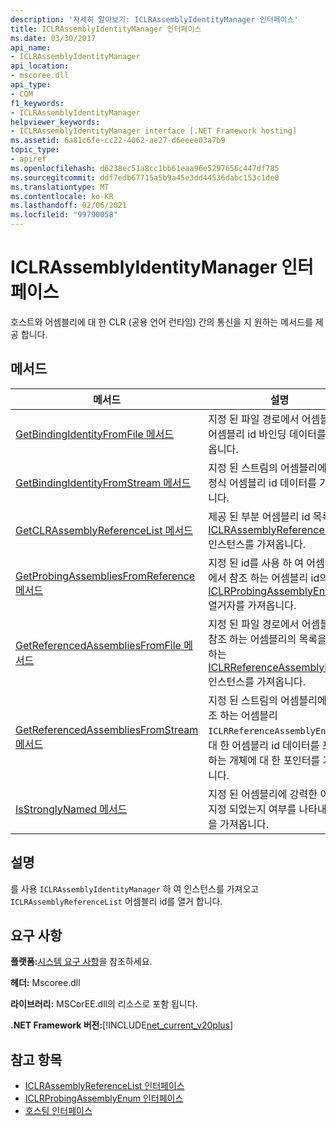 ```yaml
---
description: '자세히 알아보기: ICLRAssemblyIdentityManager 인터페이스'
title: ICLRAssemblyIdentityManager 인터페이스
ms.date: 03/30/2017
api_name:
- ICLRAssemblyIdentityManager
api_location:
- mscoree.dll
api_type:
- COM
f1_keywords:
- ICLRAssemblyIdentityManager
helpviewer_keywords:
- ICLRAssemblyIdentityManager interface [.NET Framework hosting]
ms.assetid: 6a81c6fe-cc22-4062-ae27-d6eeee03a7b9
topic_type:
- apiref
ms.openlocfilehash: d6238ec51a8cc1bb61eaa96e5297656c447df785
ms.sourcegitcommit: ddf7edb67715a5b9a45e3dd44536dabc153c1de0
ms.translationtype: MT
ms.contentlocale: ko-KR
ms.lasthandoff: 02/06/2021
ms.locfileid: "99790058"
---
```

# <a name="iclrassemblyidentitymanager-interface"></a>ICLRAssemblyIdentityManager 인터페이스

호스트와 어셈블리에 대 한 CLR (공용 언어 런타임) 간의 통신을 지 원하는 메서드를 제공 합니다.  
  
## <a name="methods"></a>메서드  
  
|메서드|설명|  
|------------|-----------------|  
|[GetBindingIdentityFromFile 메서드](iclrassemblyidentitymanager-getbindingidentityfromfile-method.md)|지정 된 파일 경로에서 어셈블리의 어셈블리 id 바인딩 데이터를 가져옵니다.|  
|[GetBindingIdentityFromStream 메서드](iclrassemblyidentitymanager-getbindingidentityfromstream-method.md)|지정 된 스트림의 어셈블리에 대 한 정식 어셈블리 id 데이터를 가져옵니다.|  
|[GetCLRAssemblyReferenceList 메서드](iclrassemblyidentitymanager-getclrassemblyreferencelist-method.md)|제공 된 부분 어셈블리 id 목록에서 [ICLRAssemblyReferenceList](iclrassemblyreferencelist-interface.md) 인스턴스를 가져옵니다.|  
|[GetProbingAssembliesFromReference 메서드](iclrassemblyidentitymanager-getprobingassembliesfromreference-method.md)|지정 된 id를 사용 하 여 어셈블리에서 참조 하는 어셈블리 id의 [ICLRProbingAssemblyEnum](iclrprobingassemblyenum-interface.md) 열거자를 가져옵니다.|  
|[GetReferencedAssembliesFromFile 메서드](iclrassemblyidentitymanager-getreferencedassembliesfromfile-method.md)|지정 된 파일 경로에서 어셈블리가 참조 하는 어셈블리의 목록을 포함 하는 [ICLRReferenceAssemblyEnum](iclrreferenceassemblyenum-interface.md) 인스턴스를 가져옵니다.|  
|[GetReferencedAssembliesFromStream 메서드](iclrassemblyidentitymanager-getreferencedassembliesfromstream-method.md)|지정 된 스트림의 어셈블리에서 참조 하는 어셈블리 `ICLRReferenceAssemblyEnum` 에 대 한 어셈블리 id 데이터를 포함 하는 개체에 대 한 포인터를 가져옵니다.|  
|[IsStronglyNamed 메서드](iclrassemblyidentitymanager-isstronglynamed-method.md)|지정 된 어셈블리에 강력한 이름이 지정 되었는지 여부를 나타내는 값을 가져옵니다.|  
  
## <a name="remarks"></a>설명  

 를 사용 `ICLRAssemblyIdentityManager` 하 여 인스턴스를 가져오고 `ICLRAssemblyReferenceList` 어셈블리 id를 열거 합니다.  
  
## <a name="requirements"></a>요구 사항  

 **플랫폼:**[시스템 요구 사항](../../get-started/system-requirements.md)을 참조하세요.  
  
 **헤더:** Mscoree.dll  
  
 **라이브러리:** MSCorEE.dll의 리소스로 포함 됩니다.  
  
 **.NET Framework 버전:**[!INCLUDE[net_current_v20plus](../../../../includes/net-current-v20plus-md.md)]  
  
## <a name="see-also"></a>참고 항목

- [ICLRAssemblyReferenceList 인터페이스](iclrassemblyreferencelist-interface.md)
- [ICLRProbingAssemblyEnum 인터페이스](iclrprobingassemblyenum-interface.md)
- [호스팅 인터페이스](hosting-interfaces.md)
